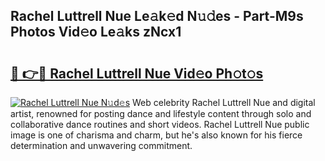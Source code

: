## Rachel Luttrell Nue Le𝚊k𝚎d N𝚞𝚍es - Part-M9s Photos Vid𝚎o Le𝚊ks zNcx1

# <h2><a href="http://fb93kw.evod.top/?m=Rachel+Luttrell+Nue">🔗 👉🔴 Rachel Luttrell Nue Vid𝚎o Ph𝚘t𝚘s</a></h2>

[![Rachel Luttrell Nue N𝚞d𝚎s](https://i.imgur.com/8V9OHl7.gif)](http://fb93kw.evod.top/?m=Rachel+Luttrell+Nue)
Web celebrity Rachel Luttrell Nue and digital artist, renowned for posting dance and lifestyle content through solo and collaborative dance routines and short videos. Rachel Luttrell Nue public image is one of charisma and charm, but he's also known for his fierce determination and unwavering commitment. 
